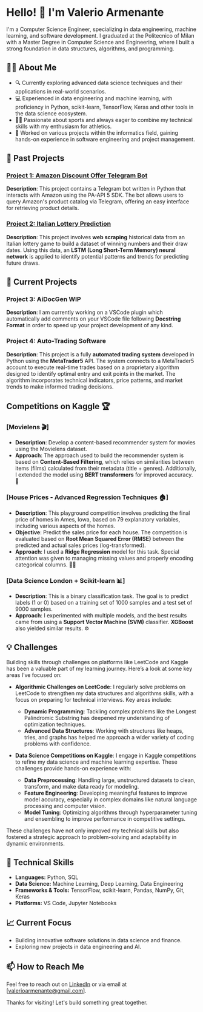 # Hello! 👋 I'm Valerio Armenante

I'm a Computer Science Engineer, specializing in data engineering, machine learning, and software development. I graduated at the Politecnico of Milan with a Master Degree in Computer Science and Engineering, where I built a strong foundation in data structures, algorithms, and programming. 

## 👨‍💻 About Me
- 🔍 Currently exploring advanced data science techniques and their applications in real-world scenarios.
- 💻 Experienced in data engineering and machine learning, with proficiency in Python, scikit-learn, TensorFlow, Keras and other tools in the data science ecosystem.
- 🏃‍♂️ Passionate about sports and always eager to combine my technical skills with my enthusiasm for athletics.
- 📂 Worked on various projects within the informatics field, gaining hands-on experience in software engineering and project management.
  
## 📂 Past Projects
### [Project 1: Amazon Discount Offer Telegram Bot](https://github.com/valearm/bot_telegram)
**Description**: This project contains a Telegram bot written in Python that interacts with Amazon using the PA-API 5 SDK. The bot allows users to query Amazon's product catalog via Telegram, offering an easy interface for retrieving product details.

### [Project 2: Italian Lottery Prediction](https://github.com/valearm/LSTM-Project)
**Description**:  This project involves **web scraping** historical data from an Italian lottery game to build a dataset of winning numbers and their draw dates. Using this data, an **LSTM (Long Short-Term Memory) neural network** is applied to identify potential patterns and trends for predicting future draws.

## 📂 Current Projects
### Project 3: AiDocGen WIP
**Description**: I am currently working on a VSCode plugin which automatically add comments on your VSCode file following **Docstring Format** in order to speed up your project development of any kind.

### Project 4: Auto-Trading Software 
**Description**: This project is a fully **automated trading system** developed in Python using the **MetaTrader5** API. The system connects to a MetaTrader5 account to execute real-time trades based on a proprietary algorithm designed to identify optimal entry and exit points in the market. The algorithm incorporates technical indicators, price patterns, and market trends to make informed trading decisions.

## Competitions on Kaggle 🏆

### [Movielens 🎬]
- **Description**: Develop a content-based recommender system for movies using the Movielens dataset.
- **Approach**: The approach used to build the recommender system is based on **Content-Based Filtering**, which relies on similarities between items (films) calculated from their metadata (title + genres). Additionally, I extended the model using **BERT transformers** for improved accuracy. 🤖
  
### [House Prices - Advanced Regression Techniques 🏠]
- **Description**: This playground competition involves predicting the final price of homes in Ames, Iowa, based on 79 explanatory variables, including various aspects of the homes.
- **Objective**: Predict the sales price for each house. The competition is evaluated based on **Root Mean Squared Error (RMSE)** between the predicted and actual sales prices (log-transformed).
- **Approach**: I used a **Ridge Regression** model for this task. Special attention was given to managing missing values and properly encoding categorical columns. 🧑‍💻

### [Data Science London + Scikit-learn 📊]
- **Description**: This is a binary classification task. The goal is to predict labels (1 or 0) based on a training set of 1000 samples and a test set of 9000 samples.
- **Approach**: I experimented with multiple models, and the best results came from using a **Support Vector Machine (SVM)** classifier. **XGBoost** also yielded similar results. ⚙️

## 💡 Challenges

Building skills through challenges on platforms like LeetCode and Kaggle has been a valuable part of my learning journey. Here’s a look at some key areas I’ve focused on:

- **Algorithmic Challenges on LeetCode**: I regularly solve problems on LeetCode to strengthen my data structures and algorithms skills, with a focus on preparing for technical interviews. Key areas include:
  - **Dynamic Programming**: Tackling complex problems like the Longest Palindromic Substring has deepened my understanding of optimization techniques.
  - **Advanced Data Structures**: Working with structures like heaps, tries, and graphs has helped me approach a wider variety of coding problems with confidence.

- **Data Science Competitions on Kaggle**: I engage in Kaggle competitions to refine my data science and machine learning expertise. These challenges provide hands-on experience with:
  - **Data Preprocessing**: Handling large, unstructured datasets to clean, transform, and make data ready for modeling.
  - **Feature Engineering**: Developing meaningful features to improve model accuracy, especially in complex domains like natural language processing and computer vision.
  - **Model Tuning**: Optimizing algorithms through hyperparameter tuning and ensembling to improve performance in competitive settings.

These challenges have not only improved my technical skills but also fostered a strategic approach to problem-solving and adaptability in dynamic environments.

## 🚀 Technical Skills
- **Languages:** Python, SQL
- **Data Science:** Machine Learning, Deep Learning, Data Engineering
- **Frameworks & Tools:** TensorFlow, scikit-learn, Pandas, NumPy, Git, Keras
- **Platforms:** VS Code, Jupyter Notebooks

## 📈 Current Focus
- Building innovative software solutions in data science and finance.
- Exploring new projects in data engineering and AI.

## 📫 How to Reach Me
Feel free to reach out on [LinkedIn](https://www.linkedin.com/in/valerio-armenante-77828419a/) or via email at [valerioarmenante@gmail.com].

Thanks for visiting! Let's build something great together.
